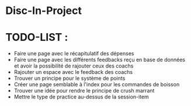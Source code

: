 # Disc-In-Project

# TODO-LIST :
- Faire une page avec le récapitulatif des dépenses
- Faire une page avec les différents feedbacks reçu en base de données et avoir la possibilité de rajouter ceux des coachs
- Rajouter un espace avec le feedback des coachs
- Trouver un principe pour le système de points
- Créer une page semblable à l'index pour les commandes de boisson
- Trouver une idée pour rendre le principe de crush marrant
- Mettre le type de practice au-dessus de la session-item
